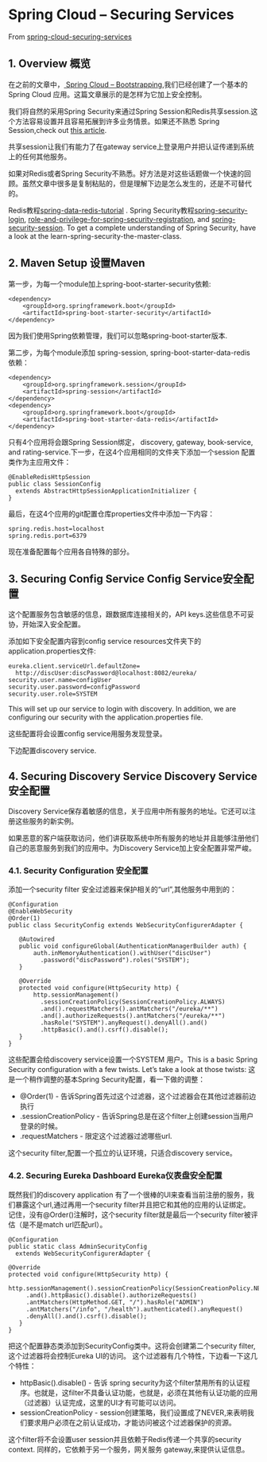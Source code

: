 # Spring Cloud – Securing Services

From [spring-cloud-securing-services](http://www.baeldung.com/spring-cloud-securing-services)  

## 1. Overview 概览 

在之前的文章中，[ Spring Cloud – Bootstrapping](http://www.baeldung.com/spring-cloud-bootstrapping),我们已经创建了一个基本的Spring Cloud 应用。这篇文章展示的是怎样为它加上安全控制。  

我们将自然的采用Spring Security来通过Spring Session和Redis共享session.这个方法容易设置并且容易拓展到许多业务情景。如果还不熟悉 Spring Session,check out [this article](http://www.baeldung.com/spring-session).

共享session让我们有能力了在gateway service上登录用户并把认证传递到系统上的任何其他服务。  

如果对Redis或者Spring Security不熟悉。好方法是对这些话题做一个快速的回顾。虽然文章中很多是复制粘贴的，但是理解下边是怎么发生的，还是不可替代的。  

Redis教程[spring-data-redis-tutorial](http://www.baeldung.com/spring-data-redis-tutorial) . Spring Security教程[spring-security-login](http://www.baeldung.com/spring-security-login), [role-and-privilege-for-spring-security-registration](http://www.baeldung.com/role-and-privilege-for-spring-security-registration), and [spring-security-session](http://www.baeldung.com/spring-security-session). To get a complete understanding of Spring Security, have a look at the learn-spring-security-the-master-class.   

## 2. Maven Setup 设置Maven  

第一步，为每一个module加上spring-boot-starter-security依赖:   

```
<dependency>
    <groupId>org.springframework.boot</groupId>
    <artifactId>spring-boot-starter-security</artifactId>
</dependency>
```  
因为我们使用Spring依赖管理，我们可以忽略spring-boot-starter版本.  

第二步，为每个module添加 spring-session, spring-boot-starter-data-redis 依赖：  

```
<dependency>
    <groupId>org.springframework.session</groupId>
    <artifactId>spring-session</artifactId>
</dependency>
<dependency>
    <groupId>org.springframework.boot</groupId>
    <artifactId>spring-boot-starter-data-redis</artifactId>
</dependency>
```   
只有4个应用将会跟Spring Session绑定， discovery, gateway, book-service, and rating-service.下一步，在这4个应用相同的文件夹下添加一个session 配置类作为主应用文件：  

```
@EnableRedisHttpSession
public class SessionConfig
  extends AbstractHttpSessionApplicationInitializer {
}
```

最后，在这4个应用的git配置仓库properties文件中添加一下内容：  

```
spring.redis.host=localhost 
spring.redis.port=6379
```
现在准备配置每个应用各自特殊的部分。  

## 3. Securing Config Service Config Service安全配置  

这个配置服务包含敏感的信息，跟数据库连接相关的，API keys.这些信息不可妥协，开始深入安全配置。   

添加如下安全配置内容到config service resources文件夹下的application.properties文件:  

```
eureka.client.serviceUrl.defaultZone=
  http://discUser:discPassword@localhost:8082/eureka/
security.user.name=configUser
security.user.password=configPassword
security.user.role=SYSTEM
```

This will set up our service to login with discovery. In addition, we are configuring our security with the application.properties file.

这些配置将会设置config service用服务发现登录。  

下边配置discovery service.  

## 4. Securing Discovery Service Discovery Service安全配置  

Discovery Service保存着敏感的信息，关于应用中所有服务的地址。它还可以注册这些服务的新实例。  

如果恶意的客户端获取访问，他们讲获取系统中所有服务的地址并且能够注册他们自己的恶意服务到我们的应用中。为Discovery Service加上安全配置非常严峻。  

### 4.1. Security Configuration 安全配置  

添加一个security filter 安全过滤器来保护相关的“url”,其他服务中用到的：  

```
@Configuration
@EnableWebSecurity
@Order(1)
public class SecurityConfig extends WebSecurityConfigurerAdapter {
 
   @Autowired
   public void configureGlobal(AuthenticationManagerBuilder auth) {
       auth.inMemoryAuthentication().withUser("discUser")
         .password("discPassword").roles("SYSTEM");
   }
 
   @Override
   protected void configure(HttpSecurity http) {
       http.sessionManagement()
         .sessionCreationPolicy(SessionCreationPolicy.ALWAYS)
         .and().requestMatchers().antMatchers("/eureka/**")
         .and().authorizeRequests().antMatchers("/eureka/**")
         .hasRole("SYSTEM").anyRequest().denyAll().and()
         .httpBasic().and().csrf().disable();
   }
}
```
这些配置会给discovery service设置一个SYSTEM 用户。This is a basic Spring Security configuration with a few twists. Let’s take a look at those twists: 这是一个稍作调整的基本Spring Security配置，看一下做的调整：  

* @Order(1) - 告诉Spring首先过这个过滤器，这个过滤器会在其他过滤器前边执行  
* .sessionCreationPolicy - 告诉Spring总是在这个filter上创建session当用户登录的时候。  
* .requestMatchers - 限定这个过滤器过滤哪些url.  

这个security filter,配置一个孤立的认证环境，只适合discovery service。  

### 4.2. Securing Eureka Dashboard Eureka仪表盘安全配置  

既然我们的discovery application 有了一个很棒的UI来查看当前注册的服务，我们暴露这个url,通过再用一个security filter并且把它和其他的应用的认证绑定。 记住，没有@Order()注解时，这个security filter就是最后一个security filter被评估（是不是match url匹配url）。  

```
@Configuration
public static class AdminSecurityConfig
  extends WebSecurityConfigurerAdapter {
 
@Override
protected void configure(HttpSecurity http) {
   http.sessionManagement().sessionCreationPolicy(SessionCreationPolicy.NEVER)
     .and().httpBasic().disable().authorizeRequests()
     .antMatchers(HttpMethod.GET, "/").hasRole("ADMIN")
     .antMatchers("/info", "/health").authenticated().anyRequest()
     .denyAll().and().csrf().disable();
   }
}
```

把这个配置静态类添加到SecurityConfig类中。这将会创建第二个security filter,这个过滤器将会控制Eureka UI的访问。 这个过滤器有几个特性，下边看一下这几个特性：  

* httpBasic().disable() - 告诉 spring security为这个filter禁用所有的认证程序。也就是，这filter不具备认证功能，也就是，必须在其他有认证功能的应用（过滤器）认证完成，这里的UI才有可能可以访问。  
* sessionCreationPolicy - session创建策略，我们设置成了NEVER,来表明我们要求用户必须在之前认证成功，才能访问被这个过滤器保护的资源。  

这个filter将不会设置user session并且依赖于Redis传递一个共享的security context. 同样的，它依赖于另一个服务，网关服务 gateway,来提供认证信息。  




  




